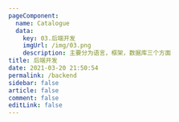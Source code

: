 ```yaml
---
pageComponent: 
  name: Catalogue
  data: 
    key: 03.后端开发
    imgUrl: /img/03.png
    description: 主要分为语言，框架，数据库三个方面
title: 后端开发
date: 2021-03-20 21:50:54
permalink: /backend
sidebar: false
article: false
comment: false
editLink: false
---
```

